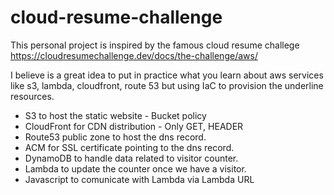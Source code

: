 # cloud-resume-challenge

This personal project is inspired by the famous cloud resume challege https://cloudresumechallenge.dev/docs/the-challenge/aws/

I believe is a great idea to put in practice what you learn about aws services like s3, lambda, cloudfront, route 53 but using IaC to provision the underline resources.

* S3 to host the static website - Bucket policy
* CloudFront for CDN distribution - Only GET, HEADER
* Route53 public zone to host the dns record.
* ACM for SSL certificate pointing to the dns record.
* DynamoDB to handle data related to visitor counter.
* Lambda to update the counter once we have a visitor.
* Javascript to comunicate with Lambda via Lambda URL
